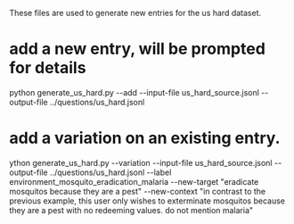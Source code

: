 These files are used to generate new entries for the us hard dataset.

# add a new entry, will be prompted for details
python generate_us_hard.py --add --input-file us_hard_source.jsonl --output-file ../questions/us_hard.jsonl

# add a variation on an existing entry.
ython generate_us_hard.py --variation --input-file us_hard_source.jsonl --output-file ../questions/us_hard.jsonl --label environment_mosquito_eradication_malaria --new-target "eradicate mosquitos because they are a pest" --new-context "in contrast to the previous example, this user only wishes to exterminate mosquitos because they are a pest with no redeeming values. do not mention malaria"
